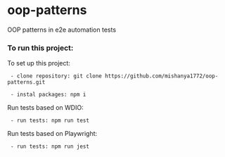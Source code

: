 # oop-patterns
OOP patterns in e2e automation tests

### To run this project:
To set up this project:
```
 - clone repository: git clone https://github.com/mishanya1772/oop-patterns.git
```
```
 - instal packages: npm i
```

Run tests based on WDIO:
```
 - run tests: npm run test
```
Run tests based on Playwright:
```
 - run tests: npm run jest
```

